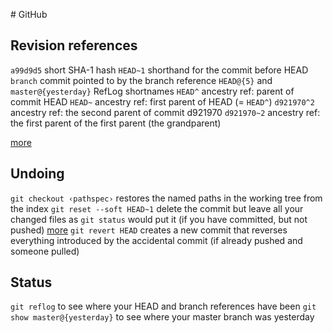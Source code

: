 # GitHub

## Revision references

`a99d9d5` short SHA-1 hash
`HEAD~1` shorthand for the commit before HEAD
`branch` commit pointed to by the branch reference
`HEAD@{5}` and `master@{yesterday}` RefLog shortnames
`HEAD^` ancestry ref: parent of commit HEAD
`HEAD~` ancestry ref: first parent of HEAD (= `HEAD^`)
`d921970^2` ancestry ref: the second parent of commit d921970
`d921970~2` ancestry ref: the first parent of the first parent (the grandparent)

[more](http://git-scm.com/book/en/Git-Tools-Revision-Selection)

## Undoing

`git checkout ‹pathspec›` restores the named paths in the working tree from the index
`git reset --soft HEAD~1` delete the commit but leave all your changed files as `git status` would put it (if you have committed, but not pushed) [more](http://nakkaya.com/2009/09/24/git-delete-last-commit/)
`git revert HEAD` creates a new commit that reverses everything introduced by the accidental commit (if already pushed and someone pulled)

## Status

`git reflog` to see where your HEAD and branch references have been
`git show master@{yesterday}` to see where your master branch was yesterday
